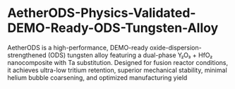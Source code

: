 # AetherODS-Physics-Validated-DEMO-Ready-ODS-Tungsten-Alloy
AetherODS is a high-performance, DEMO-ready oxide-dispersion-strengthened (ODS) tungsten alloy featuring a dual-phase Y₂O₃ + HfO₂ nanocomposite with Ta substitution. Designed for fusion reactor conditions, it achieves ultra-low tritium retention, superior mechanical stability, minimal helium bubble coarsening, and optimized manufacturing yield

